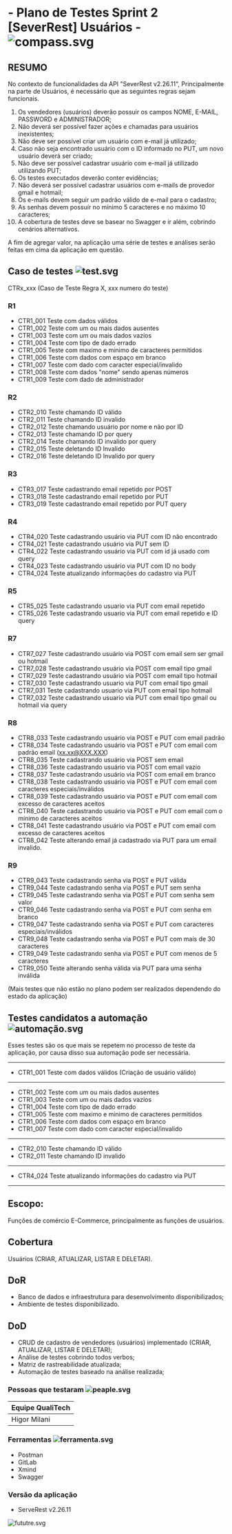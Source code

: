 #  - Plano de Testes Sprint 2 [SeverRest] Usuários - ![compass.svg](/uploads/217944039619357e305958145c080112/compass.svg)

## RESUMO
No contexto de funcionalidades da API "SeverRest  v2.26.11", Principalmente na parte de Usuários, é necessário que as seguintes regras sejam funcionais.

1. Os vendedores (usuários) deverão possuir os campos NOME, E-MAIL, PASSWORD e ADMINISTRADOR;
2. Não deverá ser possível fazer ações e chamadas para usuários inexistentes;
3. Não deve ser possível criar um usuário com e-mail já utilizado;
4. Caso não seja encontrado usuário com o ID informado no PUT, um novo usuário deverá ser criado;
5. Não deve ser possível cadastrar usuário com e-mail já utilizado utilizando PUT;
6. Os testes executados deverão conter evidências;
7. Não deverá ser possível cadastrar usuários com e-mails de provedor gmail e hotmail;
8. Os e-mails devem seguir um padrão válido de e-mail para o cadastro;
9. As senhas devem possuír no mínimo 5 caracteres e no máximo 10 caracteres;
10. A cobertura de testes deve se basear no Swagger e ir além, cobrindo cenários alternativos.


A fim de agregar valor, na aplicação uma série de testes e análises serão feitas em cima da aplicação em questão.


## Caso de testes ![test.svg](/uploads/fd41e63fe3e35b359609782a377bb8b9/test.svg)

CTRx_xxx (Caso de Teste Regra X, xxx numero do teste)

### R1
- CTR1_001 Teste com dados válidos
- CTR1_002 Teste com um ou mais dados ausentes
- CTR1_003 Teste com um ou mais dados vazios
- CTR1_004 Teste com tipo de dado errado
- CTR1_005 Teste com maximo e minimo de caracteres permitidos
- CTR1_006 Teste com dados com espaço em branco
- CTR1_007 Teste com dado com caracter especial/invalido
- CTR1_008 Teste com dados "nome" sendo apenas números
- CTR1_009 Teste com dado de administrador


### R2
- CTR2_010 Teste chamando ID válido
- CTR2_011 Teste chamando ID invalido
- CTR2_012 Teste chamando usuário por nome e não por ID
- CTR2_013 Teste chamando ID por query
- CTR2_014 Teste chamando ID invalido por query
- CTR2_015 Teste deletando ID Invalido
- CTR2_016 Teste deletando ID Invalido por query


### R3
- CTR3_017 Teste cadastrando email repetido por POST
- CTR3_018 Teste cadastrando email repetido por PUT
- CTR3_019 Teste cadastrando email repetido por PUT query


### R4
- CTR4_020 Teste cadastrando usuário via PUT com ID não encontrado
- CTR4_021 Teste cadastrando usuário via PUT sem ID
- CTR4_022 Teste cadastrando usuário via PUT com id já usado com query
- CTR4_023 Teste cadastrando usuário via PUT com ID no body
- CTR4_024 Teste atualizando informações do cadastro via PUT

### R5
- CTR5_025 Teste cadastrando usuario via PUT com email repetido
- CTR5_026 Teste cadastrando usuario via PUT com email repetido e ID query


### R7
- CTR7_027 Teste cadastrando usuário via POST com email sem ser gmail ou hotmail
- CTR7_028 Teste cadastrando usuário via POST com email tipo gmail
- CTR7_029 Teste cadastrando usuário via POST com email tipo hotmail
- CTR7_030 Teste cadastrando usuario via PUT com email tipo gmail
- CTR7_031 Teste cadastrando usuario via PUT com email tipo hotmail
- CTR7_032 Teste cadastrando usuario via PUT com email tipo gmail ou hotmail via query

### R8
- CTR8_033 Teste cadastrando usuário via POST e PUT com email padrão
- CTR8_034 Teste cadastrando usuário via POST e PUT com email com padrão email (xx.xx@XXX.XXX)
- CTR8_035 Teste cadastrando usuário via POST sem email
- CTR8_036 Teste cadastrando usuário via POST com email vazio
- CTR8_037 Teste cadastrando usuário via POST com email em branco
- CTR8_038 Teste cadastrando usuário via POST e PUT com email com caracteres especiais/inválidos
- CTR8_039 Teste cadastrando usuário via POST e PUT com email com excesso de caracteres aceitos
- CTR8_040 Teste cadastrando usuário via POST e PUT com email com o mínimo de caracteres aceitos
- CTR8_041 Teste cadastrando usuário via POST e PUT com email com excesso de caracteres aceitos
- CTR8_042 Teste alterando email já cadastrado via PUT para um email invalido.

### R9
- CTR9_043 Teste cadastrando senha via POST e PUT válida
- CTR9_044 Teste cadastrando senha via POST e PUT sem senha
- CTR9_045 Teste cadastrando senha via POST e PUT com senha sem valor
- CTR9_046 Teste cadastrando senha via POST e PUT com senha em branco
- CTR9_047 Teste cadastrando senha via POST e PUT com caracteres especiais/inválidos
- CTR9_048 Teste cadastrando senha via POST e PUT com mais de 30 caracteres
- CTR9_049 Teste cadastrando senha via POST e PUT com menos de 5 caracteres
- CTR9_050 Teste alterando senha válida via PUT para uma senha inválida

(Mais testes que não estão no plano podem ser realizados dependendo do estado da aplicação)


## Testes candidatos a automação ![automação.svg](/uploads/b6cedbe066a9ca4267da2df9467d08f6/automação.svg)

Esses testes são os que mais se repetem no processo de teste da aplicação, por causa disso sua automação pode ser necessária.

---
- CTR1_001 Teste com dados válidos (Criação de usuário válido)
---
- CTR1_002 Teste com um ou mais dados ausentes
- CTR1_003 Teste com um ou mais dados vazios
- CTR1_004 Teste com tipo de dado errado
- CTR1_005 Teste com maximo e minimo de caracteres permitidos
- CTR1_006 Teste com dados com espaço em branco
- CTR1_007 Teste com dado com caracter especial/invalido
---
- CTR2_010 Teste chamando ID válido
- CTR2_011 Teste chamando ID invalido
---
- CTR4_024 Teste atualizando informações do cadastro via PUT
---


## Escopo:

Funções de comércio E-Commerce, principalmente as funções de usuários.


## Cobertura 

Usuários  (CRIAR, ATUALIZAR, LISTAR E DELETAR).


## DoR

- Banco de dados e infraestrutura para desenvolvimento disponibilizados;
- Ambiente de testes disponibilizado.


## DoD

- CRUD de cadastro de vendedores (usuários) implementado (CRIAR, ATUALIZAR, LISTAR E DELETAR);
- Análise de testes cobrindo todos verbos;
- Matriz de rastreabilidade atualizada;
- Automação de testes baseado na análise realizada;


### Pessoas que testaram ![peaple.svg](/uploads/b26e028cf288aa9832b11739bec243ef/peaple.svg)

| Equipe QualiTech |
| --- |
| Higor Milani |


### Ferramentas ![ferramenta.svg](/uploads/589fc388735633e4e612964c7734af88/ferramenta.svg)

* Postman
* GitLab
* Xmind
* Swagger


### Versão da aplicação

* ServeRest v2.26.11


![fututre.svg](/uploads/855ce7c4249236fae104ced55d70cd8a/fututre.svg)